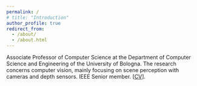 ```yaml
---
permalink: /
# title: "Introduction"
author_profile: true
redirect_from: 
  - /about/
  - /about.html
---
```


Associate Professor of Computer Science at the Department of Computer Science and Engineering of the University of Bologna. The research concerns computer vision, mainly focusing on scene perception with cameras and depth sensors. IEEE Senior member. [[CV](/files/CV_ENG.pdf)].
